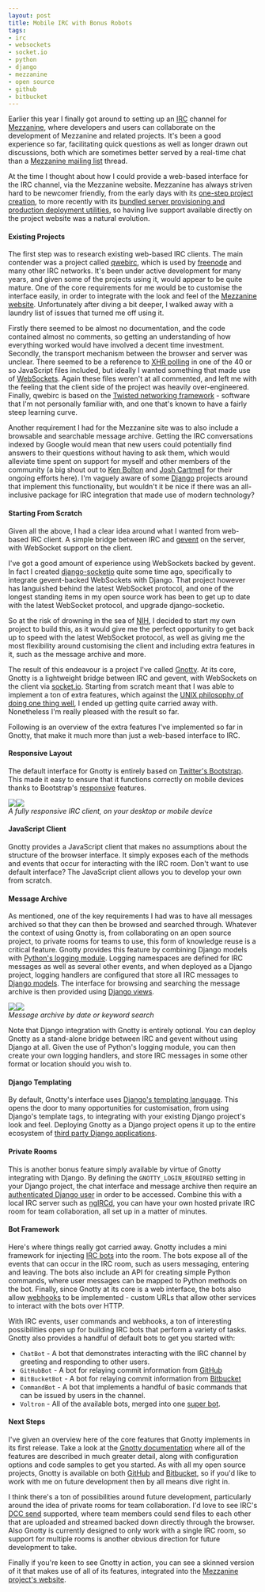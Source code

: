 ```yaml
---
layout: post
title: Mobile IRC with Bonus Robots
tags:
- irc
- websockets
- socket.io
- python
- django
- mezzanine
- open source
- github
- bitbucket
---
```


Earlier this year I finally got around to setting up an [IRC][irc] channel for [Mezzanine][mezzanine], where developers and users can collaborate on the development of Mezzanine and related projects. It's been a good experience so far, facilitating quick questions as well as longer drawn out discussions, both which are sometimes better served by a real-time chat than a [Mezzanine mailing list][mezzanine-mailing-list] thread.

At the time I thought about how I could provide a web-based interface for the IRC channel, via the Mezzanine website. Mezzanine has always striven hard to be newcomer friendly, from the early days with its [one-step project creation][mezzanine-create], to more recently with its [bundled server provisioning and production deployment utilities][mezzanine-deploy], so having live support available directly on the project website was a natural evolution.

#### Existing Projects

The first step was to research existing web-based IRC clients. The main contender was a project called [qwebirc][qwebirc], which is used by [freenode][freenode] and many other IRC networks. It's been under active development for many years, and given some of the projects using it, would appear to be quite mature. One of the core requirements for me would be to customise the interface easily, in order to integrate with the look and feel of the [Mezzanine website][mezzanine]. Unfortunately after diving a bit deeper, I walked away with a laundry list of issues that turned me off using it.

Firstly there seemed to be almost no documentation, and the code contained almost no comments, so getting an understanding of how everything worked would have involved a decent time investment. Secondly, the transport mechanism between the browser and server was unclear. There seemed to be a reference to [XHR polling][xhr-polling] in one of the 40 or so JavaScript files included, but ideally I wanted something that made use of [WebSockets][websockets]. Again these files weren't at all commented, and left me with the feeling that the client side of the project was heavily over-engineered. Finally, qwebirc is based on the [Twisted networking framework][twisted] - software that I'm not personally familiar with, and one that's known to have a fairly steep learning curve.

Another requirement I had for the Mezzanine site was to also include a browsable and searchable message archive. Getting the IRC conversations indexed by Google would mean that new users could potentially find answers to their questions without having to ask them, which would alleviate time spent on support for myself and other members of the community (a big shout out to [Ken Bolton][ken-bolton] and [Josh Cartmell][josh-cartmell] for their ongoing efforts here). I'm vaguely aware of some [Django][django] projects around that implement this functionality, but wouldn't it be nice if there was an all-inclusive package for IRC integration that made use of modern technology?

#### Starting From Scratch

Given all the above, I had a clear idea around what I wanted from web-based IRC client. A simple bridge between IRC and [gevent][gevent] on the server, with WebSocket support on the client.

I've got a good amount of experience using WebSockets backed by gevent. In fact I created [django-socketio][django-socketio] quite some time ago, specifically to integrate gevent-backed WebSockets with Django. That project however has languished behind the latest WebSocket protocol, and one of the longest standing items in my open source work has been to get up to date with the latest WebSocket protocol, and upgrade django-socketio.

So at the risk of drowning in the sea of [NIH][not-invented-here], I decided to start my own project to build this, as it would give me the perfect opportunity to get back up to speed with the latest WebSocket protocol, as well as giving me the most flexibility around customising the client and including extra features in it, such as the message archive and more.

The result of this endeavour is a project I've called [Gnotty][gnotty]. At its core, Gnotty is a lightweight bridge between IRC and gevent, with WebSockets on the client via [socket.io][socketio]. Starting from scratch meant that I was able to implement a ton of extra features, which against the [UNIX philosophy of doing one thing well][unix-philosophy], I ended up getting quite carried away with. Nonetheless I'm really pleased with the result so far.

Following is an overview of the extra features I've implemented so far in Gnotty, that make it much more than just a web-based interface to IRC.

#### Responsive Layout

The default interface for Gnotty is entirely based on [Twitter's Bootstrap][twitter-bootstrap]. This made it easy to ensure that it functions correctly on mobile devices thanks to Bootstrap's [responsive][responsive-design] features.

<em class="center"><a class="no-pjax" href="/static/img/gnotty-desktop-large.png"><img src="/static/img/gnotty-desktop.png"></a><a class="no-pjax" href="/static/img/gnotty-mobile-large.png"><img src="/static/img/gnotty-mobile.png"></a><br>A fully responsive IRC client, on your desktop or mobile device</em>

#### JavaScript Client

Gnotty provides a JavaScript client that makes no assumptions about the structure of the browser interface. It simply exposes each of the methods and events that occur for interacting with the IRC room. Don't want to use default interface? The JavaScript client allows you to develop your own from scratch.

#### Message Archive

As mentioned, one of the key requirements I had was to have all messages archived so that they can then be browsed and searched through. Whatever the context of using Gnotty is, from collaborating on an open source project, to private rooms for teams to use, this form of knowledge reuse is a critical feature. Gnotty provides this feature by combining Django models with [Python's logging module][python-logging]. Logging namespaces are defined for IRC messages as well as several other events, and when deployed as a Django project, logging handlers are configured that store all IRC messages to [Django models][django-models]. The interface for browsing and searching the message archive is then provided using [Django views][django-views].

<em class="center"><a class="no-pjax" href="/static/img/gnotty-browse-large.png"><img src="/static/img/gnotty-browse.png"></a><a class="no-pjax" href="/static/img/gnotty-search-large.png"><img src="/static/img/gnotty-search.png"></a><br>Message archive by date or keyword search</em>

Note that Django integration with Gnotty is entirely optional. You can deploy Gnotty as a stand-alone bridge between IRC and gevent without using Django at all. Given the use of Python's logging module, you can then create your own logging handlers, and store IRC messages in some other format or location should you wish to.

#### Django Templating

By default, Gnotty's interface uses [Django's templating language][django-templating]. This opens the door to many opportunities for customisation, from using Django's template tags, to integrating with your existing Django project's look and feel. Deploying Gnotty as a Django project opens it up to the entire ecosystem of [third party Django applications][django-packages].

#### Private Rooms

This is another bonus feature simply available by virtue of Gnotty integrating with Django. By defining the `GNOTTY_LOGIN_REQUIRED` setting in your Django project, the chat interface and message archive then require an [authenticated Django user][django-auth] in order to be accessed. Combine this with a local IRC server such as [ngIRCd][ngircd], you can have your own hosted private IRC room for team collaboration, all set up in a matter of minutes.

#### Bot Framework

Here's where things really got carried away. Gnotty includes a mini framework for injecting [IRC bots][irc-bots] into the room. The bots expose all of the events that can occur in the IRC room, such as users messaging, entering and leaving. The bots also include an API for creating simple Python commands, where user messages can be mapped to Python methods on the bot. Finally, since Gnotty at its core is a web interface, the bots also allow [webhooks][webhooks] to be implemented - custom URLs that allow other services to interact with the bots over HTTP.

With IRC events, user commands and webhooks, a ton of interesting possibilities open up for building IRC bots that perform a variety of tasks. Gnotty also provides a handful of default bots to get you started with:

- `ChatBot` - A bot that demonstrates interacting with the IRC channel by greeting and responding to other users.
- `GitHubBot` - A bot for relaying commit information from [GitHub][github]
- `BitBucketBot` - A bot for relaying commit information from [Bitbucket][bitbucket]
- `CommandBot` - A bot that implements a handful of basic commands that can be issued by users in the channel.
- `Voltron` - All of the available bots, merged into one [super bot][voltron].

#### Next Steps

I've given an overview here of the core features that Gnotty implements in its first release. Take a look at the [Gnotty documentation][gnotty-readme] where all of the features are described in much greater detail, along with configuration options and code samples to get you started. As with all my open source projects, Gnotty is available on both [GitHub][gnotty-github] and [Bitbucket][gnotty-bitbucket], so if you'd like to work with me on future development then by all means dive right in.

I think there's a ton of possibilities around future development, particularly around the idea of private rooms for team collaboration. I'd love to see IRC's [DCC send][dcc-send] supported, where team members could send files to each other that are uploaded and streamed backed down directly through the browser. Also Gnotty is currently designed to only work with a single IRC room, so support for multiple rooms is another obvious direction for future development to take.

Finally if you're keen to see Gnotty in action, you can see a skinned version of it that makes use of all of its features, integrated into the [Mezzanine project's website][mezzanine-irc].

[irc]: http://en.wikipedia.org/wiki/Internet_Relay_Chat
[mezzanine]: http://mezzanine.jupo.org
[mezzanine-mailing-list]: https://groups.google.com/group/mezzanine-users
[mezzanine-create]: http://mezzanine.jupo.org/docs/overview.html#installation
[mezzanine-deploy]: http://mezzanine.jupo.org/docs/deployment.html#commands
[qwebirc]: http://www.qwebirc.org/
[freenode]: http://freenode.net/
[xhr-polling]: http://en.wikipedia.org/wiki/XMLHttpRequest
[websockets]: http://en.wikipedia.org/wiki/WebSocket
[twisted]: http://twistedmatrix.com/
[ken-bolton]: https://twitter.com/kenbolton
[josh-cartmell]: https://twitter.com/joshcartme
[django]: https://www.djangoproject.com
[gevent]: http://www.gevent.org/
[django-socketio]: https://github.com/stephenmcd/django-socketio
[not-invented-here]: http://en.wikipedia.org/wiki/Not_invented_here
[gnotty]: https://github.com/stephenmcd/gnotty
[socketio]: http://socket.io
[unix-philosophy]: http://en.wikipedia.org/wiki/Unix_philosophy
[twitter-bootstrap]: https://twitter.github.com/bootstrap
[responsive-design]: http://en.wikipedia.org/wiki/Responsive_web_design
[python-logging]: http://docs.python.org/2/library/logging.html
[django-models]: https://docs.djangoproject.com/en/dev/topics/db/models/
[django-views]: https://docs.djangoproject.com/en/dev/topics/http/views/
[django-templating]: https://docs.djangoproject.com/en/dev/topics/templates/
[django-packages]: http://www.djangopackages.com/
[django-auth]: https://docs.djangoproject.com/en/dev/topics/auth/
[ngircd]: http://ngircd.barton.de/
[irc-bots]: http://en.wikipedia.org/wiki/Internet_Relay_Chat_bot
[webhooks]: http://en.wikipedia.org/wiki/Webhook
[github]: https://github.com
[bitbucket]: https://bitbucket.org
[voltron]: http://www.youtube.com/watch?v=tZZv5Z2Iz_s
[gnotty-readme]: https://github.com/stephenmcd/gnotty#gnotty
[gnotty-github]: https://github.com/stephenmcd/gnotty
[gnotty-bitbucket]: https://bitbucket.org/stephenmcd/gnotty
[dcc-send]: http://en.wikipedia.org/wiki/Direct_Client-to-Client
[mezzanine-irc]: http://mezzanine.jupo.org/irc/

